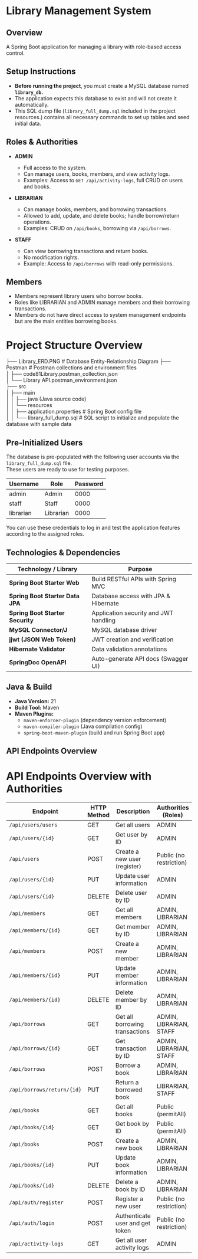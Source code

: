 # Library Management System

## Overview
A Spring Boot application for managing a library with role-based access control.

## Setup Instructions

- **Before running the project**, you must create a MySQL database named **`library_db`.**
- The application expects this database to exist and will not create it automatically.
- This SQL dump file (`library_full_dump.sql` included in the project resources.) contains all necessary commands to set up tables and seed initial data.

## Roles & Authorities

- **ADMIN**  
  - Full access to the system.
  - Can manage users, books, members, and view activity logs.
  - Examples: Access to `GET /api/activity-logs`, full CRUD on users and books.

- **LIBRARIAN**  
  - Can manage books, members, and borrowing transactions.
  - Allowed to add, update, and delete books; handle borrow/return operations.
  - Examples: CRUD on `/api/books`, borrowing via `/api/borrows`.

- **STAFF**  
  - Can view borrowing transactions and return books.
  - No modification rights.
  - Example: Access to `/api/borrows` with read-only permissions.

## Members
- Members represent library users who borrow books.
- Roles like LIBRARIAN and ADMIN manage members and their borrowing transactions.
- Members do not have direct access to system management endpoints but are the main entities borrowing books.

# Project Structure Overview

├── Library_ERD.PNG # Database Entity-Relationship Diagram
├── Postman # Postman collections and environment files  
│   ├── code81Library.postman_collection.json  
│   └── Library API.postman_environment.json  
├── src  
│   ├── main  
│   │   ├── java  (Java source code)  
│   │   └── resources  
│   │       ├── application.properties # Spring Boot config file  
│   │       └── library_full_dump.sql # SQL script to initialize and populate the database with sample data

## Pre-Initialized Users

The database is pre-populated with the following user accounts via the `library_full_dump.sql` file.  
These users are ready to use for testing purposes.

| Username  | Role      | Password |
|-----------|-----------|----------|
| admin     | Admin     | 0000     |
| staff     | Staff     | 0000     |
| librarian | Librarian | 0000     |

You can use these credentials to log in and test the application features according to the assigned roles.

## Technologies & Dependencies

| Technology / Library          | Purpose                                 |
|------------------------------|-----------------------------------------|
| **Spring Boot Starter Web**  | Build RESTful APIs with Spring MVC      |
| **Spring Boot Starter Data JPA** | Database access with JPA & Hibernate     |
| **Spring Boot Starter Security** | Application security and JWT handling    |
| **MySQL Connector/J**        | MySQL database driver                    |
| **jjwt (JSON Web Token)**    | JWT creation and verification            |
| **Hibernate Validator**      | Data validation annotations              |
| **SpringDoc OpenAPI**        | Auto-generate API docs (Swagger UI)     |

## Java & Build

- **Java Version:** 21  
- **Build Tool:** Maven  
- **Maven Plugins:**  
  - `maven-enforcer-plugin` (dependency version enforcement)  
  - `maven-compiler-plugin` (Java compilation config)  
  - `spring-boot-maven-plugin` (build and run Spring Boot app)  

## API Endpoints Overview

# API Endpoints Overview with Authorities

| Endpoint                  | HTTP Method | Description                              | Authorities (Roles)               |
|---------------------------|-------------|----------------------------------------|---------------------------------|
| `/api/users/users`         | GET         | Get all users                          | ADMIN                           |
| `/api/users/{id}`          | GET         | Get user by ID                        | ADMIN                           |
| `/api/users`               | POST        | Create a new user (register)          | Public (no restriction)          |
| `/api/users/{id}`          | PUT         | Update user information               | ADMIN                           |
| `/api/users/{id}`          | DELETE      | Delete user by ID                     | ADMIN                           |
| `/api/members`             | GET         | Get all members                      | ADMIN, LIBRARIAN                |
| `/api/members/{id}`        | GET         | Get member by ID                    | ADMIN, LIBRARIAN                |
| `/api/members`             | POST        | Create a new member                 | ADMIN, LIBRARIAN                |
| `/api/members/{id}`        | PUT         | Update member information          | ADMIN, LIBRARIAN                |
| `/api/members/{id}`        | DELETE      | Delete member by ID                 | ADMIN, LIBRARIAN                |
| `/api/borrows`             | GET         | Get all borrowing transactions      | ADMIN, LIBRARIAN, STAFF         |
| `/api/borrows/{id}`        | GET         | Get transaction by ID              | ADMIN, LIBRARIAN, STAFF         |
| `/api/borrows`             | POST        | Borrow a book                      | ADMIN, LIBRARIAN                |
| `/api/borrows/return/{id}` | PUT         | Return a borrowed book             | LIBRARIAN, STAFF                |
| `/api/books`               | GET         | Get all books                     | Public (permitAll)               |
| `/api/books/{id}`          | GET         | Get book by ID                   | Public (permitAll)               |
| `/api/books`               | POST        | Create a new book                | ADMIN, LIBRARIAN                |
| `/api/books/{id}`          | PUT         | Update book information          | ADMIN, LIBRARIAN                |
| `/api/books/{id}`          | DELETE      | Delete a book by ID              | ADMIN, LIBRARIAN                |
| `/api/auth/register`       | POST        | Register a new user               | Public (no restriction)          |
| `/api/auth/login`          | POST        | Authenticate user and get token | Public (no restriction)          |
| `/api/activity-logs`       | GET         | Get all user activity logs       | ADMIN                           |

